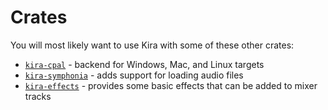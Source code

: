 # Crates

You will most likely want to use Kira with some of these other
crates:

- [`kira-cpal`](https://crates.io/crates/kira-cpal) - backend for
Windows, Mac, and Linux targets
- [`kira-symphonia`](https://crates.io/crates/kira-symphonia) - adds
support for loading audio files
- [`kira-effects`](https://crates.io/crates/kira-effects) - provides some
basic effects that can be added to mixer tracks
